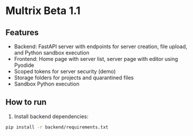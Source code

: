 # Multrix Beta 1.1

## Features
- Backend: FastAPI server with endpoints for server creation, file upload, and Python sandbox execution
- Frontend: Home page with server list, server page with editor using Pyodide
- Scoped tokens for server security (demo)
- Storage folders for projects and quarantined files
- Sandbox Python execution

## How to run

1. Install backend dependencies:
```bash
pip install -r backend/requirements.txt
